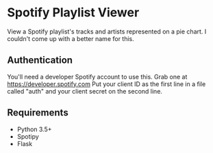 # Spotify Playlist Viewer
View a Spotify playlist's tracks and artists represented on a pie chart.
I couldn't come up with a better name for this.

## Authentication
You'll need a developer Spotify account to use this. Grab one at https://developer.spotify.com
Put your client ID as the first line in a file called "auth" and your client secret on the second line.

## Requirements
- Python 3.5+
- Spotipy
- Flask

